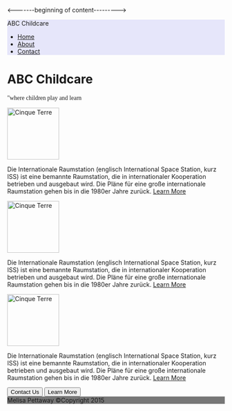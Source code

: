 <!Doctype html>

<html>
<head>
<title>first project</title>
<meta name="viewport" content="width=device-width, initial-scale=1">
<meta charset="utf-8"> 
<link rel="stylesheet" type="text/css"  href="http://maxcdn.bootstrapcdn.com/bootstrap/3.3.5/css/bootstrap.min.css">
<link rel="stylesheet" type="text/css" href="main.css">
</head>
<body>
<script src="https://ajax.googleapis.com/ajax/libs/jquery/1.11.3/jquery.min.js"></script>
<script src="http://maxcdn.bootstrapcdn.com/bootstrap/3.3.5/js/bootstrap.min.js"></script>
<link rel='stylesheet' type='text/css' href='http://code.jquery.com/ui/1.9.1/themes/base/jquery-ui.css'/>
<script src="//ajax.googleapis.com/ajax/libs/jqueryui/1.9.1/jquery-ui.min.js"></script>

<-------beginning of content--------->
<nav class="navbar navbar-default" style="background-color:lavender">
<div class="container-fluid">
<div class="navbar-header">
<div class="navbar-brand" href="#">ABC Childcare</a></div>
<div>
<ul>
<a href="#"><li>Home</li></a>
<a href="#"><li>About</li></a>
<a href="#"><li>Contact</li></a>
</ul>
</div>
</div>
</div>
</nav>
<div class="container">
<div class="jumbotron">
<h1>ABC Childcare</h1>
<p style="font-family:Vivaldi, Cursive">"where children play and learn</p>
</div>
</div>
<div class="row">
<div class="col-sm-4"><img src="https://encrypted-tbn0.gstatic.com/images?q=tbn:ANd9GcSE5eAk2Si87usDrFlWrNK61rhn1zjfQYHqkRI-GxneAdSJ1AYm" class="img-thumbnail" alt="Cinque Terre" width="120" height="120" />
<p>Die Internationale Raumstation (englisch International Space Station, kurz ISS) ist eine bemannte Raumstation, die in internationaler Kooperation betrieben und ausgebaut wird. Die Pläne für eine große inter­nationale Raumstation gehen bis in die 1980er Jahre zurück. <a href="#">Learn More</a></p>
</div>
<div class="col-sm-4"><img src="https://encrypted-tbn1.gstatic.com/images?q=tbn:ANd9GcSpfMzFknb-RrbEuS-BIq88B6DZ__eE8rsroWSwawTCi9wdVXN_zA" class="img-thumbnail" alt="Cinque Terre" width="120" height="120"/><p>Die Internationale Raumstation (englisch International Space Station, kurz ISS) ist eine bemannte Raumstation, die in internationaler Kooperation betrieben und ausgebaut wird. Die Pläne für eine große inter­nationale Raumstation gehen bis in die 1980er Jahre zurück. <a href="#">Learn More</a></p></div>
<div class="col-sm-4"><img src="https://encrypted-tbn0.gstatic.com/images?q=tbn:ANd9GcRjSZnIiN_6W5ymtHYUoYAYbBmvsWh6S5sOyUn002YVaqUNiuXQmQ" class="img-thumbnail" alt="Cinque Terre" width="120" height="120"/><p>Die Internationale Raumstation (englisch International Space Station, kurz ISS) ist eine bemannte Raumstation, die in internationaler Kooperation betrieben und ausgebaut wird. Die Pläne für eine große inter­nationale Raumstation gehen bis in die 1980er Jahre zurück. <a href="#">Learn More</a></p></div>
</div>

<div class="container">
<a href="#"><button type="button" class="btn btn-info">Contact  Us</button></a> <a href="#"><button type="button" class="btn btn-info">Learn More</button></a>
</div>

<footer style="background-color:#777777;">
Melisa Pettaway &copy;Copyright 2015
</footer>

<script type="text/css">
$(document).ready(function(){
  $('button').hover(function(){
    $(this).fadeOut('slow', 1);
      });
      $('button').hover(function(){
        $(this).fadeIn('slow',1);
        
      });
  });
  
  
    

</script>
</body>
</html>
